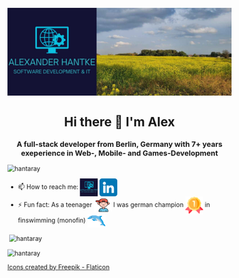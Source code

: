 ![logo](https://github.com/hantaray/hantaray/blob/28ac115d9d41fc0551ca4af7c29bdcb942ad7a74/assets/images/back_github.jpg)

<h1 align="center">Hi there 👋 I'm Alex</h1>
<h3 align="center">A full-stack developer from Berlin, Germany with 7+ years exeperience in Web-, Mobile- and Games-Development</h3>

<p align="left"> <img src="https://komarev.com/ghpvc/?username=hantaray&label=Profile%20views&color=0e75b6&style=flat" alt="hantaray" /> </p>

- 📫 How to reach me: <a href="https://www.alexander-hantke.com/" target="blank"><img align="center" src="https://github.com/hantaray/hantaray/blob/0aec4fc349e87ffdb227056f4ab6e52ac0249931/assets/icons/alexander-hantke-logo5.png" alt="linkedin icon" height="40" width="40" /></a> <a href="https://www.linkedin.com/in/alexander-hantke/?locale=en_US" target="blank"><img align="center" src="https://github.com/hantaray/hantaray/blob/46094405594bedee7d6327cb40036e81520241f5/assets/icons/linkedin.png" alt="linkedin icon" height="40" width="40" /></a> 
  </br>
- ⚡ Fun fact: As a teenager <img align="center" src="https://github.com/hantaray/hantaray/blob/137e0362d3d60b2e35ee01e70ca7fe4d5c4b71e5/assets/icons/boy.png" alt="boy icon" height="30" width="40" /> I was german champion <img align="center" src="https://github.com/hantaray/hantaray/blob/4810668198379c853bcd8126b74e7453cbece692/assets/icons/gold-medal.png" alt="gold-medal icon" height="40" width="40" /> in finswimming (monofin) <img align="center" src="https://github.com/hantaray/hantaray/blob/137e0362d3d60b2e35ee01e70ca7fe4d5c4b71e5/assets/icons/dolphin.png" alt="dolphin icon" height="30" width="40" />

<p>&nbsp;<img align="center" src="https://github-readme-stats.vercel.app/api?username=hantaray&show_icons=true&locale=en" alt="hantaray" /></p> <p><img align="center" src="https://github-readme-streak-stats.herokuapp.com/?user=hantaray&" alt="hantaray" /></p>

<a href="https://www.flaticon.com/free-icons/dolphin" title="dolphin icons">Icons created by Freepik - Flaticon</a>
